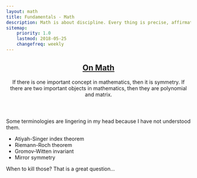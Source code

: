 ```yaml
---
layout: math
title: Fundamentals - Math
description: Math is about discipline. Every thing is precise, affirmative, and crystal pure.
sitemap:
    priority: 1.0
    lastmod: 2018-05-25
    changefreq: weekly
---
```

<header class="major">
    <h2>
        <a href="#">On Math</a>
    </h2>
    <p>
    If there is one important concept in mathematics, then it is symmetry.
    If there are two important objects in mathematics, then they are polynomial and matrix.
    </p>
</header>
<p>
    Some terminologies are lingering in my head because I have not understood them.
    <ul class="alt">
        <li>Atiyah-Singer index theorem</li>
        <li>Riemann-Roch theorem</li>
        <li>Gromov-Witten invariant</li>
        <li>Mirror symmetry</li>
    </ul>
    When to kill those?
    That is a great question...
</p>
